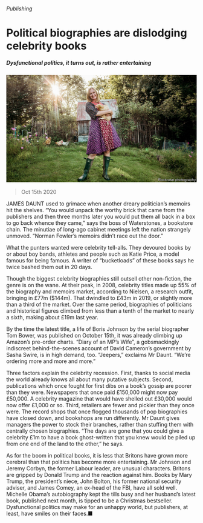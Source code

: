 ###### Publishing

# Political biographies are dislodging celebrity books 

##### Dysfunctional politics, it turns out, is rather entertaining 

![image](images/20201017_BRP007.jpg) 

> Oct 15th 2020 


JAMES DAUNT used to grimace when another dreary politician’s memoirs hit the shelves. “You would unpack the worthy brick that came from the publishers and then three months later you would put them all back in a box to go back whence they came,” says the boss of Waterstones, a bookstore chain. The minutiae of long-ago cabinet meetings left the nation strangely unmoved. “Norman Fowler’s memoirs didn’t race out the door.”


What the punters wanted were celebrity tell-alls. They devoured books by or about boy bands, athletes and people such as Katie Price, a model famous for being famous. A writer of “bucketloads” of these books says he twice bashed them out in 20 days.



Though the biggest celebrity biographies still outsell other non-fiction, the genre is on the wane. At their peak, in 2008, celebrity titles made up 55% of the biography and memoirs market, according to Nielsen, a research outfit, bringing in £77m ($144m). That dwindled to £43m in 2019, or slightly more than a third of the market. Over the same period, biographies of politicians and historical figures climbed from less than a tenth of the market to nearly a sixth, making about £19m last year.


By the time the latest title, a life of Boris Johnson by the serial biographer Tom Bower, was published on October 15th, it was already climbing up Amazon’s pre-order charts. “Diary of an MP’s Wife”, a gobsmackingly indiscreet behind-the-scenes account of David Cameron’s government by Sasha Swire, is in high demand, too. “Jeepers,” exclaims Mr Daunt. “We’re ordering more and more and more.”


Three factors explain the celebrity recession. First, thanks to social media the world already knows all about many putative subjects. Second, publications which once fought for first dibs on a book’s gossip are poorer than they were. Newspapers that once paid £150,000 might now pay £50,000. A celebrity magazine that would have shelled out £30,000 would now offer £1,000 or so. Third, retailers are fewer and pickier than they once were. The record shops that once flogged thousands of pop biographies have closed down, and bookshops are run differently. Mr Daunt gives managers the power to stock their branches, rather than stuffing them with centrally chosen biographies. “The days are gone that you could give a celebrity £1m to have a book ghost-written that you knew would be piled up from one end of the land to the other,” he says.


As for the boom in political books, it is less that Britons have grown more cerebral than that politics has become more entertaining. Mr Johnson and Jeremy Corbyn, the former Labour leader, are unusual characters. Britons are gripped by Donald Trump and the reaction against him. Books by Mary Trump, the president’s niece, John Bolton, his former national security adviser, and James Comey, an ex-head of the FBI, have all sold well. Michelle Obama’s autobiography kept the tills busy and her husband’s latest book, published next month, is tipped to be a Christmas bestseller. Dysfunctional politics may make for an unhappy world, but publishers, at least, have smiles on their faces.■

